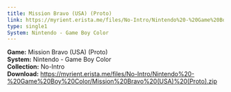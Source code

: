 ```yaml
---
title: Mission Bravo (USA) (Proto)
link: https://myrient.erista.me/files/No-Intro/Nintendo%20-%20Game%20Boy%20Color/Mission%20Bravo%20(USA)%20(Proto).zip
type: single1
System: Nintendo - Game Boy Color
---
```

<b>Game:</b> Mission Bravo (USA) (Proto)<br>
<b>System:</b> Nintendo - Game Boy Color<br>
<b>Collection:</b> No-Intro<br>
<b>Download:</b> https://myrient.erista.me/files/No-Intro/Nintendo%20-%20Game%20Boy%20Color/Mission%20Bravo%20(USA)%20(Proto).zip